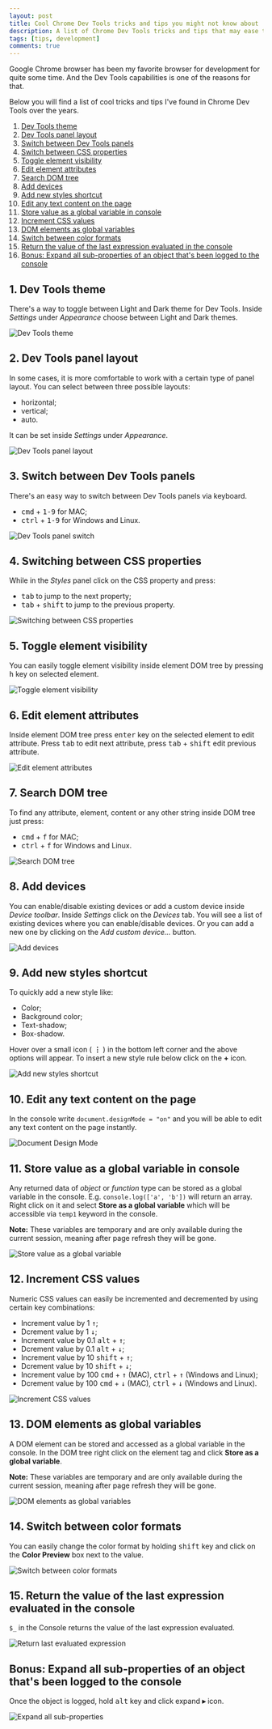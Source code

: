 ```yaml
---
layout: post
title: Cool Chrome Dev Tools tricks and tips you might not know about
description: A list of Chrome Dev Tools tricks and tips that may ease the daily life of developers
tags: [tips, development]
comments: true
---
```


Google Chrome browser has been my favorite browser for development for quite some time. And the Dev Tools capabilities is one of the reasons for that.

Below you will find a list of cool tricks and tips I've found in Chrome Dev Tools over the years.

1. [Dev Tools theme](#1-dev-tools-theme)
2. [Dev Tools panel layout](#2-dev-tools-panel-layout)
3. [Switch between Dev Tools panels](#3-switch-between-dev-tools-panels)
4. [Switch between CSS properties](#4-switching-between-css-properties)
5. [Toggle element visibility](#5-toggle-element-visibility)
6. [Edit element attributes](#6-edit-element-attributes)
7. [Search DOM tree](#7-search-dom-tree)
8. [Add devices](#8-add-devices)
9. [Add new styles shortcut](#9-add-new-styles-shortcut)
10. [Edit any text content on the page](#10-edit-any-text-content-on-the-page)
11. [Store value as a global variable in console](#11-store-value-as-a-global-variable-in-console)
12. [Increment CSS values](#12-increment-css-values)
13. [DOM elements as global variables](#13-dom-elements-as-global-variables)
14. [Switch between color formats](#14-switch-between-color-formats)
15. [Return the value of the last expression evaluated in the console](#15-return-the-value-of-the-last-expression-evaluated-in-the-console)
16. [Bonus: Expand all sub-properties of an object that's been logged to the console](#bonus-expand-all-sub-properties-of-an-object-thats-been-logged-to-the-console)

## 1. Dev Tools theme
There's a way to toggle between Light and Dark theme for Dev Tools. Inside *Settings* under *Appearance* choose between Light and Dark themes.

![Dev Tools theme](../../../images/dev-tools/dev-tools-theme.png "Dev Tools theme")

## 2. Dev Tools panel layout
In some cases, it is more comfortable to work with a certain type of panel layout.
You can select between three possible layouts:
* horizontal;
* vertical;
* auto.

It can be set inside *Settings* under *Appearance*.

![Dev Tools panel layout](../../../images/dev-tools/dev-tools-layout.png "Dev Tools panel layout")

## 3. Switch between Dev Tools panels
There's an easy way to switch between Dev Tools panels via keyboard.
* <kbd>cmd</kbd> + <kbd>1-9</kbd> for MAC;
* <kbd>ctrl</kbd> + <kbd>1-9</kbd> for Windows and Linux.

![Dev Tools panel switch](../../../images/dev-tools/dev-tools-panels.gif "Dev Tools panel switch")

## 4. Switching between CSS properties
While in the *Styles* panel click on the CSS property and press:
* <kbd>tab</kbd> to jump to the next property;
* <kbd>tab</kbd> + <kbd>shift</kbd> to jump to the previous property.

![Switching between CSS properties](../../../images/dev-tools/switch-css-props.gif "Switching between CSS properties")

## 5. Toggle element visibility
You can easily toggle element visibility inside element DOM tree by pressing <kbd>h</kbd> key on selected element.

![Toggle element visibility](../../../images/dev-tools/hide-element.gif "Toggle element visibility")

## 6. Edit element attributes
Inside element DOM tree press <kbd>enter</kbd> key on the selected element to edit attribute. Press <kbd>tab</kbd> to edit next attribute, press <kbd>tab</kbd> + <kbd>shift</kbd> edit previous attribute.

![Edit element attributes](../../../images/dev-tools/edit-element-attrs.gif "Edit element attributes")

## 7. Search DOM tree
To find any attribute, element, content or any other string inside DOM tree just press:
* <kbd>cmd</kbd> + <kbd>f</kbd> for MAC;
* <kbd>ctrl</kbd> + <kbd>f</kbd> for Windows and Linux.

![Search DOM tree](../../../images/dev-tools/dom-tree-search.png "Search DOM tree")

## 8. Add devices
You can enable/disable existing devices or add a custom device inside *Device toolbar*.
Inside *Settings* click on the *Devices* tab. You will see a list of existing devices where you can enable/disable devices. Or you can add a new one by clicking on the *Add custom device...* button.

![Add devices](../../../images/dev-tools/add-custom-device.png "Add devices")

## 9. Add new styles shortcut
To quickly add a new style like:
* Color;
* Background color;
* Text-shadow;
* Box-shadow.

Hover over a small icon ( **&vellip;** ) in the bottom left corner and the above options will appear.
To insert a new style rule below click on the **+** icon.

![Add new styles shortcut](../../../images/dev-tools/add-styles-shortcut.gif "Add new styles shortcut")

## 10. Edit any text content on the page
In the console write `document.designMode = "on"` and you will be able to edit any text content on the page instantly.

![Document Design Mode](../../../images/dev-tools/document-design-mode.png "Document Design Mode")

## 11. Store value as a global variable in console
Any returned data of *object* or *function* type can be stored as a global variable in the console. E.g. `console.log(['a', 'b'])` will return an array. Right click on it and select **Store as a global variable** which will be accessible via `temp1` keyword in the console.

**Note:** These variables are temporary and are only available during the current session, meaning after page refresh they will be gone.

![Store value as a global variable](../../../images/dev-tools/store-as-a-global-variable.gif "Store value as a global variable")

## 12. Increment CSS values
Numeric CSS values can easily be incremented and decremented by using certain key combinations:

* Increment value by 1 <kbd>&uarr;</kbd>;
* Dcrement value by 1 <kbd>&darr;</kbd>;
* Increment value by 0.1 <kbd>alt</kbd> + <kbd>&uarr;</kbd>;
* Dcrement value by 0.1 <kbd>alt</kbd> + <kbd>&darr;</kbd>;
* Increment value by 10 <kbd>shift</kbd> + <kbd>&uarr;</kbd>;
* Dcrement value by 10 <kbd>shift</kbd> + <kbd>&darr;</kbd>;
* Increment value by 100 <kbd>cmd</kbd> + <kbd>&uarr;</kbd> (MAC), <kbd>ctrl</kbd> + <kbd>&uarr;</kbd> (Windows and Linux);
* Dcrement value by 100 <kbd>cmd</kbd> + <kbd>&darr;</kbd> (MAC),  <kbd>ctrl</kbd> + <kbd>&darr;</kbd> (Windows and Linux).

![Increment CSS values](../../../images/dev-tools/increment-value.gif "Increment CSS values")

## 13. DOM elements as global variables
A DOM element can be stored and accessed as a global variable in the console. In the DOM tree right click on the element tag and click **Store as a global variable**.

**Note:** These variables are temporary and are only available during the current session, meaning after page refresh they will be gone.

![DOM elements as global variables](../../../images/dev-tools/store-element-as-global-variable.png "DOM elements as global variables")

## 14. Switch between color formats
You can easily change the color format by holding <kbd>shift</kbd> key and click on the **Color Preview** box next to the value.

![Switch between color formats](../../../images/dev-tools/switch-color-formats.gif "Switch between color formats")

## 15. Return the value of the last expression evaluated in the console
`$_` in the Console returns the value of the last expression evaluated.

![Return last evaluated expression](../../../images/dev-tools/last-evaluated-expression.png "Return last evaluated expression")

## Bonus: Expand all sub-properties of an object that's been logged to the console
Once the object is logged, hold <kbd>alt</kbd> key and click expand **&#x025B8;** icon.

![Expand all sub-properties](../../../images/dev-tools/expand-props.gif "Expand all sub-properties")


